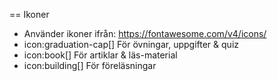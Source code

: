 == Ikoner 
 * Använder ikoner ifrån: https://fontawesome.com/v4/icons/ 
 * icon:graduation-cap[] För övningar, uppgifter & quiz
 * icon:book[] För artiklar & läs-material
 * icon:building[] För föreläsningar
